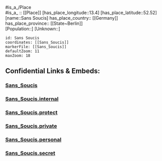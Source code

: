 ﻿---
location: [52.52,13.4] 
mapzoom: [7,12] 
mapmarker: city 
type: City
tags:
- geo/City


SpocWebEntityId: 33940
isDeleted: false
confidential: public

---
#is_a_/Place  
#is_a_ :: [[Place]] 
[has_place_longitude::13.4] 
[has_place_latitude::52.52] 
[name::Sans Soucis] 
has_place_country:: [[Germany]]  
has_place_province:: [[State~Berlin]]  
[Population::] 
[Unknown::] 


```leaflet
id: Sans Soucis
coordinates: [[Sans_Soucis]] 
markerFile: [[Sans_Soucis]] 
defaultZoom: 11 
maxZoom: 18
```


## Confidential Links & Embeds: 

### [Sans_Soucis](/_public/Earth/Continent/Europe/Europe~Central/Germany/Germany~West/State~Berlin/cities~Berlin/Sans_Soucis.md) 

### [Sans_Soucis.internal](/_internal/Earth/Continent/Europe/Europe~Central/Germany/Germany~West/State~Berlin/cities~Berlin/Sans_Soucis.internal.md) 

### [Sans_Soucis.protect](/_protect/Earth/Continent/Europe/Europe~Central/Germany/Germany~West/State~Berlin/cities~Berlin/Sans_Soucis.protect.md) 

### [Sans_Soucis.private](/_private/Earth/Continent/Europe/Europe~Central/Germany/Germany~West/State~Berlin/cities~Berlin/Sans_Soucis.private.md) 

### [Sans_Soucis.personal](/_personal/Earth/Continent/Europe/Europe~Central/Germany/Germany~West/State~Berlin/cities~Berlin/Sans_Soucis.personal.md) 

### [Sans_Soucis.secret](/_secret/Earth/Continent/Europe/Europe~Central/Germany/Germany~West/State~Berlin/cities~Berlin/Sans_Soucis.secret.md) 
